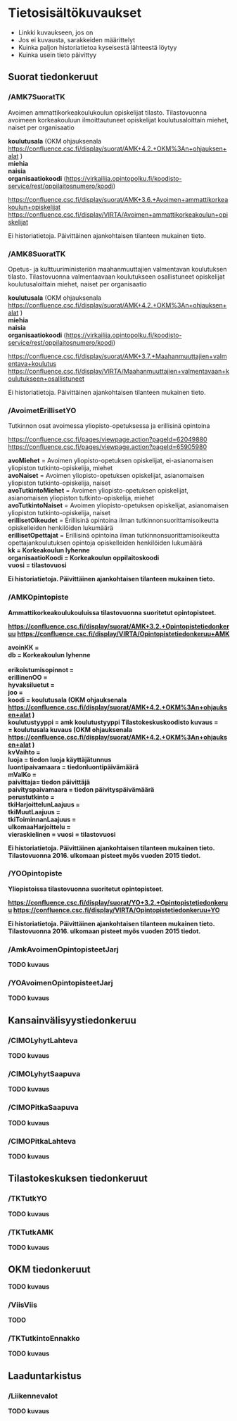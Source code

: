 # Tietosisältökuvaukset
* Linkki kuvaukseen, jos on
* Jos ei kuvausta, sarakkeiden määrittelyt
* Kuinka paljon historiatietoa kyseisestä lähteestä löytyy
* Kuinka usein tieto päivittyy

## Suorat tiedonkeruut

### /AMK7SuoratTK

Avoimen ammattikorkeakoulukoulun opiskelijat tilasto. 
Tilastovuonna avoimeen korkeakouluun ilmoittautuneet opiskelijat koulutusaloittain miehet, naiset per organisaatio

<b>koulutusala</b> (OKM ohjauksenala https://confluence.csc.fi/display/suorat/AMK+4.2.+OKM%3An+ohjauksen+alat )</br>
<b>miehia</b></br>
<b>naisia</b></br>
<b>organisaatiokoodi</b> (https://virkailija.opintopolku.fi/koodisto-service/rest/oppilaitosnumero/koodi)</br>


https://confluence.csc.fi/display/suorat/AMK+3.6.+Avoimen+ammattikorkeakoulun+opiskelijat
https://confluence.csc.fi/display/VIRTA/Avoimen+ammattikorkeakoulun+opiskelijat

Ei historiatietoja. Päivittäinen ajankohtaisen tilanteen mukainen tieto.

### /AMK8SuoratTK

Opetus- ja kulttuuriministeriön maahanmuuttajien valmentavan koulutuksen tilasto.
Tilastovuonna valmentaavaan koulutukseen osallistuneet opiskelijat koulutusaloittain miehet, naiset per organisaatio

<b>koulutusala</b> (OKM ohjauksenala https://confluence.csc.fi/display/suorat/AMK+4.2.+OKM%3An+ohjauksen+alat )</br>
<b>miehia</b></br>
<b>naisia</b></br>
<b>organisaatiokoodi</b> (https://virkailija.opintopolku.fi/koodisto-service/rest/oppilaitosnumero/koodi)</br>



https://confluence.csc.fi/display/suorat/AMK+3.7.+Maahanmuuttajien+valmentava+koulutus
https://confluence.csc.fi/display/VIRTA/Maahanmuuttajien+valmentavaan+koulutukseen+osallistuneet

Ei historiatietoja. Päivittäinen ajankohtaisen tilanteen mukainen tieto.


### /AvoimetErillisetYO

Tutkinnon osat avoimessa yliopisto-opetuksessa ja erillisinä opintoina

https://confluence.csc.fi/pages/viewpage.action?pageId=62049880
https://confluence.csc.fi/pages/viewpage.action?pageId=65905980


<b>avoMiehet</b>  = Avoimen yliopisto-opetuksen opiskelijat, ei-asianomaisen yliopiston tutkinto-opiskelija, miehet </br>
<b>avoNaiset</b>  = Avoimen yliopisto-opetuksen opiskelijat, asianomaisen yliopiston tutkinto-opiskelija, naiset  </br>
<b>avoTutkintoMiehet</b> = Avoimen yliopisto-opetuksen opiskelijat, asianomaisen yliopiston tutkinto-opiskelija, miehet </br>
<b>avoTutkintoNaiset</b> = Avoimen yliopisto-opetuksen opiskelijat, asianomaisen yliopiston tutkinto-opiskelija, naiset </br>
<b>erillisetOikeudet</b> = Erillisinä opintoina ilman tutkinnonsuorittamisoikeutta opiskelleiden henkilöiden lukumäärä </br>
<b>erillisetOpettajat</b> = Erillisinä opintoina ilman tutkinnonsuorittamisoikeutta opettajankoulutuksen opintoja opiskelleiden henkilöiden lukumäärä </br>
<b>kk = 	Korkeakoulun lyhenne </br>
<b>organisaatioKoodi</b> = Korkeakoulun oppilaitoskoodi </br>
<b>vuosi</b> = tilastovuosi </br>


Ei historiatietoja. Päivittäinen ajankohtaisen tilanteen mukainen tieto.


### /AMKOpintopiste

Ammattikorkeakoulukouluissa tilastovuonna suoritetut opintopisteet.

https://confluence.csc.fi/display/suorat/AMK+3.2.+Opintopistetiedonkeruu
https://confluence.csc.fi/display/VIRTA/Opintopistetiedonkeruu+AMK

<b>avoinKK</b> = 		</br>
<b>db</b>  = 	Korkeakoulun lyhenne </br>	
<b>erikoistumisopinnot</b>	 = </br>
<b>erillinenOO</b>  = </br>
<b>hyvaksiluetut</b>  = 	</br>
<b>joo</b>  = </br>
<b>koodi</b>  = koulutusala (OKM ohjauksenala https://confluence.csc.fi/display/suorat/AMK+4.2.+OKM%3An+ohjauksen+alat )</br>
<b>koulutustyyppi</b> = amk koulutustyyppi Tilastokeskuskoodisto 
<b>kuvaus</b>  = </br> = koulutusala kuvaus (OKM ohjauksenala https://confluence.csc.fi/display/suorat/AMK+4.2.+OKM%3An+ohjauksen+alat )</br>
<b>kvVaihto</b>	 = </br> 
<b>luoja</b> = tiedon luoja käyttäjätunnus</br>
<b>luontipaivamaara</b> = tiedonluontipäivämäärä</br>
<b>mValKo</b>  = </br>
<b>paivittaja</b>= tiedon päivittäjä</br>
<b>paivityspaivamaara</b> = tiedon päivityspäivämäärä</br>
<b>perustutkinto</b>  = </br>
<b>tkiHarjoittelunLaajuus</b> = </br>
<b>tkiMuutLaajuus</b>  = </br>
<b>tkiToiminnanLaajuus</b>  = </br>
<b>ulkomaaHarjoittelu</b>  = </br>
<b>vieraskielinen</b> = 
<b>vuosi</b> = tilastovuosi </br>



Ei historiatietoja. Päivittäinen ajankohtaisen tilanteen mukainen tieto. 
Tilastovuonna 2016. ulkomaan pisteet myös vuoden 2015 tiedot.



### /YOOpintopiste

Yliopistoissa tilastovuonna suoritetut opintopisteet.

https://confluence.csc.fi/display/suorat/YO+3.2.+Opintopistetiedonkeruu
https://confluence.csc.fi/display/VIRTA/Opintopistetiedonkeruu+YO


Ei historiatietoja. Päivittäinen ajankohtaisen tilanteen mukainen tieto. 
Tilastovuonna 2016. ulkomaan pisteet myös vuoden 2015 tiedot.



### /AmkAvoimenOpintopisteetJarj
TODO kuvaus

### /YOAvoimenOpintopisteetJarj
TODO kuvaus

## Kansainvälisyystiedonkeruu

### /CIMOLyhytLahteva
TODO kuvaus

### /CIMOLyhytSaapuva
TODO kuvaus

### /CIMOPitkaSaapuva
TODO kuvaus

### /CIMOPitkaLahteva
TODO kuvaus

## Tilastokeskuksen tiedonkeruut

### /TKTutkYO
TODO kuvaus

### /TKTutkAMK
TODO kuvaus

## OKM tiedonkeruut
TODO kuvaus

### /ViisViis
TODO

### /TKTutkintoEnnakko
TODO kuvaus

## Laaduntarkistus

### /Liikennevalot
TODO kuvaus

